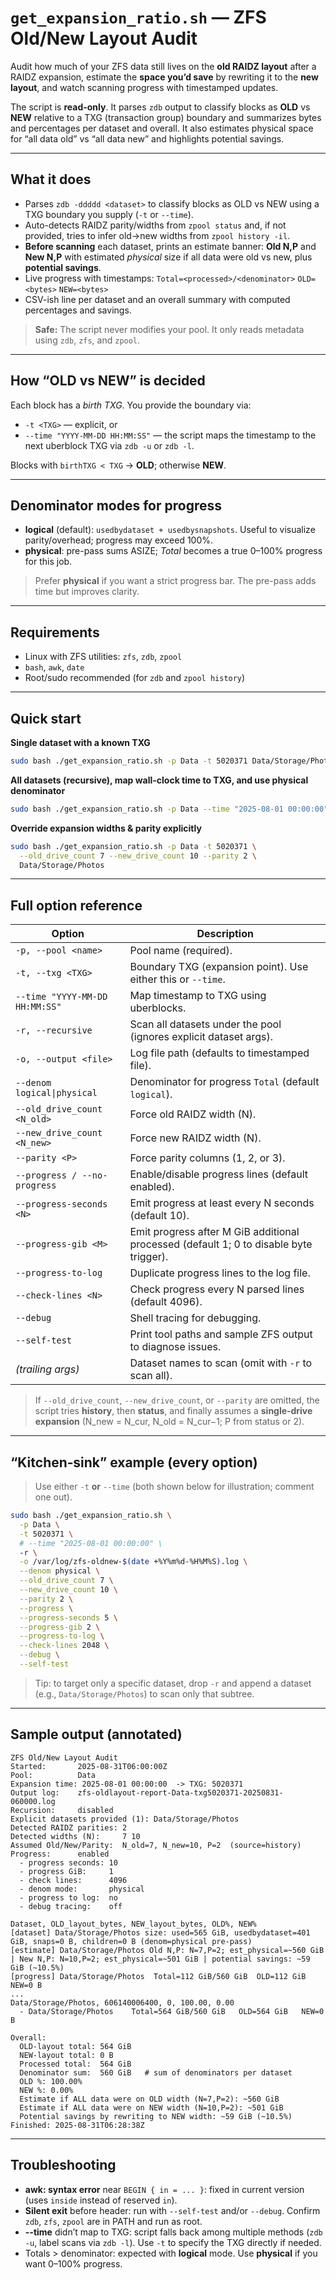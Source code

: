 # `get_expansion_ratio.sh` — ZFS Old/New Layout Audit

Audit how much of your ZFS data still lives on the **old RAIDZ layout** after a RAIDZ expansion, estimate the **space you’d save** by rewriting it to the **new layout**, and watch scanning progress with timestamped updates.

The script is **read-only**. It parses `zdb` output to classify blocks as **OLD** vs **NEW** relative to a TXG (transaction group) boundary and summarizes bytes and percentages per dataset and overall. It also estimates physical space for “all data old” vs “all data new” and highlights potential savings.

---

## What it does

- Parses `zdb -ddddd <dataset>` to classify blocks as OLD vs NEW using a TXG boundary you supply (`-t` or `--time`).
- Auto-detects RAIDZ parity/widths from `zpool status` and, if not provided, tries to infer old→new widths from `zpool history -il`.
- **Before scanning** each dataset, prints an estimate banner: **Old N,P** and **New N,P** with estimated *physical* size if all data were old vs new, plus **potential savings**.
- Live progress with timestamps: `Total=<processed>/<denominator>` `OLD=<bytes>` `NEW=<bytes>`
- CSV-ish line per dataset and an overall summary with computed percentages and savings.

> **Safe:** The script never modifies your pool. It only reads metadata using `zdb`, `zfs`, and `zpool`.

---

## How “OLD vs NEW” is decided

Each block has a *birth TXG*. You provide the boundary via:

- `-t <TXG>` — explicit, or
- `--time "YYYY-MM-DD HH:MM:SS"` — the script maps the timestamp to the next uberblock TXG via `zdb -u` or `zdb -l`.

Blocks with `birthTXG < TXG` → **OLD**; otherwise **NEW**.

---

## Denominator modes for progress

- **logical** (default): `usedbydataset + usedbysnapshots`. Useful to visualize parity/overhead; progress may exceed 100%.
- **physical**: pre-pass sums ASIZE; *Total* becomes a true 0–100% progress for this job.

> Prefer **physical** if you want a strict progress bar. The pre-pass adds time but improves clarity.

---

## Requirements

- Linux with ZFS utilities: `zfs`, `zdb`, `zpool`
- `bash`, `awk`, `date`
- Root/sudo recommended (for `zdb` and `zpool history`)

---

## Quick start

**Single dataset with a known TXG**
```bash
sudo bash ./get_expansion_ratio.sh -p Data -t 5020371 Data/Storage/Photos
```

**All datasets (recursive), map wall-clock time to TXG, and use physical denominator**
```bash
sudo bash ./get_expansion_ratio.sh -p Data --time "2025-08-01 00:00:00" -r --denom physical
```

**Override expansion widths & parity explicitly**
```bash
sudo bash ./get_expansion_ratio.sh -p Data -t 5020371 \
  --old_drive_count 7 --new_drive_count 10 --parity 2 \
  Data/Storage/Photos
```

---

## Full option reference

| Option | Description |
|---|---|
| `-p, --pool <name>` | Pool name (required). |
| `-t, --txg <TXG>` | Boundary TXG (expansion point). Use either this or `--time`. |
| `--time "YYYY-MM-DD HH:MM:SS"` | Map timestamp to TXG using uberblocks. |
| `-r, --recursive` | Scan all datasets under the pool (ignores explicit dataset args). |
| `-o, --output <file>` | Log file path (defaults to timestamped file). |
| `--denom logical\|physical` | Denominator for progress `Total` (default `logical`). |
| `--old_drive_count <N_old>` | Force old RAIDZ width (N). |
| `--new_drive_count <N_new>` | Force new RAIDZ width (N). |
| `--parity <P>` | Force parity columns (1, 2, or 3). |
| `--progress / --no-progress` | Enable/disable progress lines (default enabled). |
| `--progress-seconds <N>` | Emit progress at least every N seconds (default 10). |
| `--progress-gib <M>` | Emit progress after M GiB additional processed (default 1; 0 to disable byte trigger). |
| `--progress-to-log` | Duplicate progress lines to the log file. |
| `--check-lines <N>` | Check progress every N parsed lines (default 4096). |
| `--debug` | Shell tracing for debugging. |
| `--self-test` | Print tool paths and sample ZFS output to diagnose issues. |
| *(trailing args)* | Dataset names to scan (omit with `-r` to scan all). |

> If `--old_drive_count`, `--new_drive_count`, or `--parity` are omitted, the script tries **history**, then **status**, and finally assumes a **single‑drive expansion** (N_new = N_cur, N_old = N_cur−1; P from status or 2).

---

## “Kitchen‑sink” example (every option)

> Use either `-t` **or** `--time` (both shown below for illustration; comment one out).

```bash
sudo bash ./get_expansion_ratio.sh \
  -p Data \
  -t 5020371 \
  # --time "2025-08-01 00:00:00" \
  -r \
  -o /var/log/zfs-oldnew-$(date +%Y%m%d-%H%M%S).log \
  --denom physical \
  --old_drive_count 7 \
  --new_drive_count 10 \
  --parity 2 \
  --progress \
  --progress-seconds 5 \
  --progress-gib 2 \
  --progress-to-log \
  --check-lines 2048 \
  --debug \
  --self-test
```

> Tip: to target only a specific dataset, drop `-r` and append a dataset (e.g., `Data/Storage/Photos`) to scan only that subtree.

---

## Sample output (annotated)

```
ZFS Old/New Layout Audit
Started:       2025-08-31T06:00:00Z
Pool:          Data
Expansion time: 2025-08-01 00:00:00  -> TXG: 5020371
Output log:    zfs-oldlayout-report-Data-txg5020371-20250831-060000.log
Recursion:     disabled
Explicit datasets provided (1): Data/Storage/Photos
Detected RAIDZ parities: 2
Detected widths (N):     7 10
Assumed Old/New/Parity:  N_old=7, N_new=10, P=2  (source=history)
Progress:      enabled
  - progress seconds: 10
  - progress GiB:     1
  - check lines:      4096
  - denom mode:       physical
  - progress to log:  no
  - debug tracing:    off

Dataset, OLD_layout_bytes, NEW_layout_bytes, OLD%, NEW%
[dataset] Data/Storage/Photos size: used=565 GiB, usedbydataset=401 GiB, snaps=0 B, children=0 B (denom=physical pre-pass)
[estimate] Data/Storage/Photos Old N,P: N=7,P=2; est_physical=~560 GiB | New N,P: N=10,P=2; est_physical=~501 GiB | potential savings: ~59 GiB (~10.5%)
[progress] Data/Storage/Photos  Total=112 GiB/560 GiB  OLD=112 GiB  NEW=0 B
...
Data/Storage/Photos, 606140006400, 0, 100.00, 0.00
  - Data/Storage/Photos    Total=564 GiB/560 GiB   OLD=564 GiB   NEW=0 B

Overall:
  OLD-layout total: 564 GiB
  NEW-layout total: 0 B
  Processed total:  564 GiB
  Denominator sum:  560 GiB   # sum of denominators per dataset
  OLD %: 100.00%
  NEW %: 0.00%
  Estimate if ALL data were on OLD width (N=7,P=2): ~560 GiB
  Estimate if ALL data were on NEW width (N=10,P=2): ~501 GiB
  Potential savings by rewriting to NEW width: ~59 GiB (~10.5%)
Finished: 2025-08-31T06:28:38Z
```

---

## Troubleshooting

- **awk: syntax error** near `BEGIN { in = ... }`: fixed in current version (uses `inside` instead of reserved `in`).
- **Silent exit** before header: run with `--self-test` and/or `--debug`. Confirm `zdb`, `zfs`, `zpool` are in PATH and run as root.
- **--time** didn’t map to TXG: script falls back among multiple methods (`zdb -u`, label scans via `zdb -l`). Use `-t` to specify the TXG directly if needed.
- Totals > denominator: expected with **logical** mode. Use **physical** if you want 0–100% progress.
